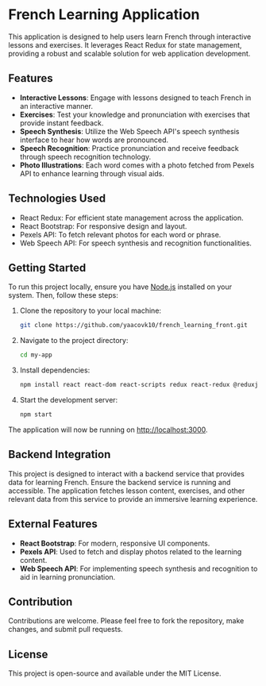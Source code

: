 # French Learning Application

This application is designed to help users learn French through interactive lessons and exercises. It leverages React Redux for state management, providing a robust and scalable solution for web application development.

## Features

- **Interactive Lessons**: Engage with lessons designed to teach French in an interactive manner.
- **Exercises**: Test your knowledge and pronunciation with exercises that provide instant feedback.
- **Speech Synthesis**: Utilize the Web Speech API's speech synthesis interface to hear how words are pronounced.
- **Speech Recognition**: Practice pronunciation and receive feedback through speech recognition technology.
- **Photo Illustrations**: Each word comes with a photo fetched from Pexels API to enhance learning through visual aids.

## Technologies Used

- React Redux: For efficient state management across the application.
- React Bootstrap: For responsive design and layout.
- Pexels API: To fetch relevant photos for each word or phrase.
- Web Speech API: For speech synthesis and recognition functionalities.

## Getting Started

To run this project locally, ensure you have [Node.js](https://nodejs.org/) installed on your system. Then, follow these steps:

1. Clone the repository to your local machine:
    ```bash
    git clone https://github.com/yaacovk10/french_learning_front.git
    ```
2. Navigate to the project directory:
    ```bash
    cd my-app
    ```
3. Install dependencies:
    ```bash
    npm install react react-dom react-scripts redux react-redux @reduxjs/toolkit react-router-dom react-bootstrap bootstrap axios

    ```
4. Start the development server:
    ```bash
    npm start
    ```

The application will now be running on [http://localhost:3000](http://localhost:3000).

## Backend Integration

This project is designed to interact with a backend service that provides data for learning French. Ensure the backend service is running and accessible. The application fetches lesson content, exercises, and other relevant data from this service to provide an immersive learning experience.

## External Features

- **React Bootstrap**: For modern, responsive UI components.
- **Pexels API**: Used to fetch and display photos related to the learning content.
- **Web Speech API**: For implementing speech synthesis and recognition to aid in learning pronunciation.

## Contribution

Contributions are welcome. Please feel free to fork the repository, make changes, and submit pull requests.

## License

This project is open-source and available under the MIT License.

